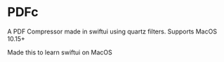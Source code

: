 # PDFc
A PDF Compressor made in swiftui using quartz filters. Supports MacOS 10.15+

Made this to learn swiftui on MacOS
